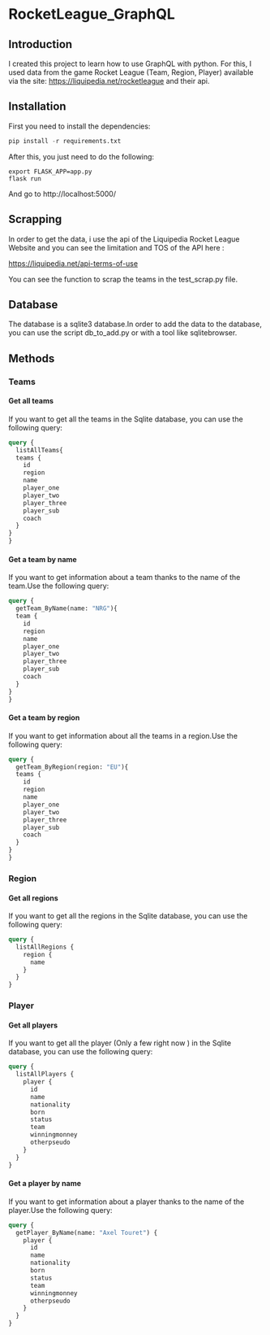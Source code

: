 # RocketLeague_GraphQL

## Introduction

I created this project to learn how to use GraphQL with python. For this, I used data from the game Rocket League (Team, Region, Player) available via the site: https://liquipedia.net/rocketleague and their api.

## Installation

First you need to install the dependencies:

```python
pip install -r requirements.txt
```

After this, you just need to do the following:

```shell
export FLASK_APP=app.py
flask run
```
And go to http://localhost:5000/

## Scrapping

In order to get the data, i use the api of the Liquipedia Rocket League Website and you can see the limitation and TOS of the API here :

https://liquipedia.net/api-terms-of-use

You can see the function to scrap the teams in the test_scrap.py file. 

## Database

The database is a sqlite3 database.In order to add the data to the database, you can use the script db_to_add.py or with a tool like sqlitebrowser.

## Methods

### Teams

#### Get all teams

If you want to get all the teams in the Sqlite database, you can use the following query:

```graphql
query {
  listAllTeams{
  teams {
    id
    region
    name
    player_one
    player_two
    player_three
    player_sub
    coach
  }
}
}
```

#### Get a team by name

If you want to get information about a team thanks to the name of the team.Use the following query:

```graphql
query {
  getTeam_ByName(name: "NRG"){
  team {
    id
    region
    name
    player_one
    player_two
    player_three
    player_sub
    coach
  }
}
}
```

#### Get a team by region

If you want to get information about all the teams in a region.Use the following query:

```graphql
query {
  getTeam_ByRegion(region: "EU"){
  teams {
    id
    region
    name
    player_one
    player_two
    player_three
    player_sub
    coach
  }
}
}
```

### Region

#### Get all regions

If you want to get all the regions in the Sqlite database, you can use the following query:

```graphql
query {
  listAllRegions {
    region {
      name
    }
  }
}

```

### Player

#### Get all players

If you want to get all the player (Only a few right now ) in the Sqlite database, you can use the following query:

```graphql
query {
  listAllPlayers {
    player {
      id
      name
      nationality
      born
      status
      team
      winningmonney
      otherpseudo
    }
  }
}

```


#### Get a player by name

If you want to get information about a player thanks to the name of the player.Use the following query:

```graphql
query {
  getPlayer_ByName(name: "Axel Touret") {
    player {
      id
      name
      nationality
      born
      status
      team
      winningmonney
      otherpseudo
    }
  }
}

```

